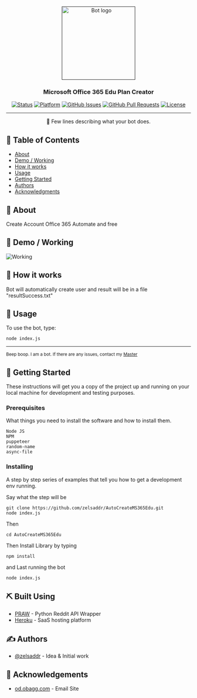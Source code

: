 <p align="center">
  <a href="" rel="noopener">
 <img width=200px height=200px src="https://i.imgur.com/FxL5qM0.jpg" alt="Bot logo"></a>
</p>

<h3 align="center">Microsoft Office 365 Edu Plan Creator</h3>

<div align="center">

[![Status](https://img.shields.io/badge/status-active-success.svg)]()
[![Platform](https://img.shields.io/badge/platform-reddit-orange.svg)](https://www.reddit.com/user/Wordbook_Bot)
[![GitHub Issues](https://img.shields.io/github/issues/kylelobo/The-Documentation-Compendium.svg)](https://github.com/kylelobo/The-Documentation-Compendium/issues)
[![GitHub Pull Requests](https://img.shields.io/github/issues-pr/kylelobo/The-Documentation-Compendium.svg)](https://github.com/kylelobo/The-Documentation-Compendium/pulls)
[![License](https://img.shields.io/badge/license-MIT-blue.svg)](/LICENSE)

</div>

---

<p align="center"> 🤖 Few lines describing what your bot does.
    <br> 
</p>

## 📝 Table of Contents

- [About](#about)
- [Demo / Working](#demo)
- [How it works](#working)
- [Usage](#usage)
- [Getting Started](#getting_started)
- [Authors](#authors)
- [Acknowledgments](#acknowledgement)

## 🧐 About <a name = "about"></a>

Create Account Office 365 Automate and free

## 🎥 Demo / Working <a name = "demo"></a>

![Working](https://media.giphy.com/media/20NLMBm0BkUOwNljwv/giphy.gif)

## 💭 How it works <a name = "working"></a>

Bot will automatically create user and result will be in a file "resultSuccess.txt"

## 🎈 Usage <a name = "usage"></a>

To use the bot, type:

```
node index.js
```
---

<sup>Beep boop. I am a bot. If there are any issues, contact my [Master](https://facebook.com/www.zeldin.go.id)</sup>


## 🏁 Getting Started <a name = "getting_started"></a>

These instructions will get you a copy of the project up and running on your local machine for development and testing purposes.

### Prerequisites

What things you need to install the software and how to install them.

```
Node JS
NPM
puppeteer
random-name
async-file
```

### Installing

A step by step series of examples that tell you how to get a development env running.

Say what the step will be

```
git clone https://github.com/zelsaddr/AutoCreateMS365Edu.git
node index.js
```

Then

```
cd AutoCreateMS365Edu
```

Then Install Library by typing
```
npm install
```

and Last running the bot
```
node index.js
```

## ⛏️ Built Using <a name = "built_using"></a>

- [PRAW](https://praw.readthedocs.io/en/latest/) - Python Reddit API Wrapper
- [Heroku](https://www.heroku.com/) - SaaS hosting platform

## ✍️ Authors <a name = "authors"></a>

- [@zelsaddr](https://github.com/zelsaddr) - Idea & Initial work


## 🎉 Acknowledgements <a name = "acknowledgement"></a>
- [od.obagg.com](https://od.obagg.com) - Email Site
